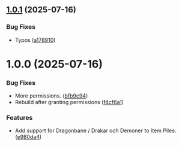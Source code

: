 ## [1.0.1](https://github.com/xdy/itempiles-dragonbane/compare/v1.0.0...v1.0.1) (2025-07-16)


### Bug Fixes

* Typos ([a178910](https://github.com/xdy/itempiles-dragonbane/commit/a17891056c873a5a0c3086f771d0c0a42c84c777))

# 1.0.0 (2025-07-16)


### Bug Fixes

* More permissions. ([bfb9c94](https://github.com/xdy/itempiles-dragonbane/commit/bfb9c94bdf8959c1b37f9a4699d538b2f2c92b8f))
* Rebuild after granting permissions ([f4cf6a1](https://github.com/xdy/itempiles-dragonbane/commit/f4cf6a156b74b9db544709a67e469f278a1b6128))


### Features

* Add support for Dragonbane / Drakar och Demoner to Item Piles. ([e980da4](https://github.com/xdy/itempiles-dragonbane/commit/e980da41fc64d135ecd4081e4b578612fc3c75c7))
